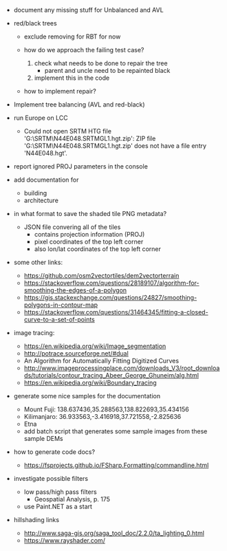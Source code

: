 - document any missing stuff for Unbalanced and AVL

- red/black trees
    - exclude removing for RBT for now
    - how do we approach the failing test case?
        1. check what needs to be done to repair the tree
            - parent and uncle need to be repainted black
        2. implement this in the code
    
    - how to implement repair?

- Implement tree balancing (AVL and red-black)

- run Europe on LCC
    - Could not open SRTM HTG file 'G:\SRTM\N44E048.SRTMGL1.hgt.zip': ZIP file 'G:\SRTM\N44E048.SRTMGL1.hgt.zip' does not have a file entry 'N44E048.hgt'.


- report ignored PROJ parameters in the console

- add documentation for
    - building
    - architecture

- in what format to save the shaded tile PNG metadata?  
    - JSON file convering all of the tiles
        - contains projection information (PROJ)
        - pixel coordinates of the top left corner  
        - also lon/lat coordinates of the top left corner

- some other links:
    - https://github.com/osm2vectortiles/dem2vectorterrain
    - https://stackoverflow.com/questions/28189107/algorithm-for-smoothing-the-edges-of-a-polygon
    - https://gis.stackexchange.com/questions/24827/smoothing-polygons-in-contour-map
    - https://stackoverflow.com/questions/31464345/fitting-a-closed-curve-to-a-set-of-points

- image tracing: 
    - https://en.wikipedia.org/wiki/Image_segmentation
    - http://potrace.sourceforge.net/#dual
    - An Algorithm for Automatically Fitting Digitized Curves
    - http://www.imageprocessingplace.com/downloads_V3/root_downloads/tutorials/contour_tracing_Abeer_George_Ghuneim/alg.html
    - https://en.wikipedia.org/wiki/Boundary_tracing

- generate some nice samples for the documentation
    - Mount Fuji: 138.637436,35.288563,138.822693,35.434156
    - Kilimanjaro: 36.933563,-3.416918,37.721558,-2.825636
    - Etna
    - add batch script that generates some sample images from these sample DEMs

- how to generate code docs?
    - https://fsprojects.github.io/FSharp.Formatting/commandline.html

- investigate possible filters
    - low pass/high pass filters
        - Geospatial Analysis, p. 175
    - use Paint.NET as a start

- hillshading links
    - http://www.saga-gis.org/saga_tool_doc/2.2.0/ta_lighting_0.html
    - https://www.rayshader.com/